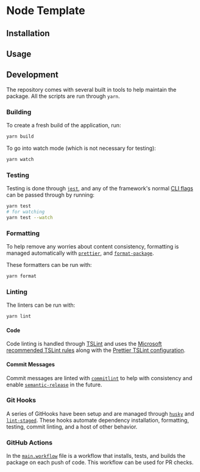 # Node Template

## Installation

## Usage

## Development

The repository comes with several built in tools to help maintain the package. All the scripts are run through `yarn`.

### Building

To create a fresh build of the application, run:

```sh
yarn build
```

To go into watch mode (which is not necessary for testing):

```sh
yarn watch
```

### Testing

Testing is done through [`jest`](https://jestjs.io/), and any of the framework's normal [CLI flags](https://jestjs.io/docs/en/cli) can be passed through by running:

```sh
yarn test
# for watching
yarn test --watch
```

### Formatting

To help remove any worries about content consistency, formatting is managed automatically with [`prettier`](https://github.com/prettier/prettier), and [`format-package`](https://github.com/camacho/format-package).

These formatters can be run with:

```sh
yarn format
```

### Linting

The linters can be run with:

```sh
yarn lint
```

#### Code

Code linting is handled through [TSLint](https://github.com/palantir/tslint) and uses the [Microsoft recommended TSLint rules](https://github.com/Microsoft/tslint-microsoft-contrib) along with the [Prettier TSLint configuration](https://github.com/prettier/tslint-config-prettier).

#### Commit Messages

Commit messages are linted with [`commitlint`](https://github.com/conventional-changelog/commitlint) to help with consistency and enable [`semantic-release`](https://github.com/semantic-release/semantic-release) in the future.

### Git Hooks

A series of GitHooks have been setup and are managed through [`husky`](https://github.com/typicode/husky) and [`lint-staged`](https://github.com/okonet/lint-staged). These hooks automate dependency installation, formatting, testing, commit linting, and a host of other behavior.

### GitHub Actions

In the [`main.workflow`](/.github/main.workflow) file is a workflow that installs, tests, and builds the package on each push of code. This workflow can be used for PR checks.
